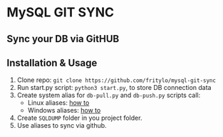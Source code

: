 # MySQL GIT SYNC
## Sync your DB via GitHUB

## Installation & Usage

1. Clone repo: `git clone https://github.com/fritylo/mysql-git-sync`
2. Run start.py script: `python3 start.py`, to store DB connection data
3. Create system alias for `db-pull.py` and `db-push.py` scripts call:
   - Linux aliases: [how to](https://shapeshed.com/unix-alias/)
   - Windows aliases: [how to](https://superuser.com/questions/560519/how-to-set-an-alias-in-windows-command-line)
4. Create `SQLDUMP` folder in you project folder.
5. Use aliases to sync via github.